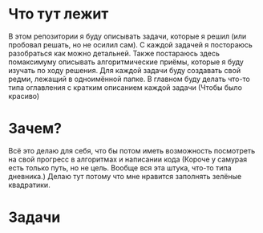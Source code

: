# Что тут лежит

В этом репозитории я буду описывать задачи, которые я решил (или пробовал решать, но не осилил сам).
С каждой задачей я постораюсь разобраться как можно детальней.
Также постараюсь здесь помаксимуму описывать алгоритмические приёмы, которые я буду изучать по ходу решения.
Для каждой задачи буду создавать свой редми, лежащий в одноимённой папке.
В главном буду делать что-то типа оглавления с кратким описанием каждой задачи (Чтобы было красиво)

# Зачем? 
Всё это делаю для себя, что бы потом иметь возможность посмотреть на свой прогресс в алгоритмах и написании кода (Короче у самурая есть только путь, но не цель. Вообще вся эта штука, что-то типа дневника.)
Делаю тут потому что мне нравится заполнять зелёные квадратики.

# Задачи


 

 